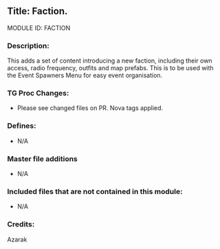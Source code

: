 ## Title: Faction.

MODULE ID: FACTION

### Description:

This adds a set of content introducing a new faction, including their own access, radio frequency, outfits and map prefabs. This is to be used with the Event Spawners Menu for easy event organisation.

### TG Proc Changes:

- Please see changed files on PR. Nova tags applied.

### Defines:

- N/A

### Master file additions

- N/A

### Included files that are not contained in this module:

- N/A

### Credits:

Azarak
